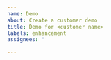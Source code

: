 ```yaml
---
name: Demo
about: Create a customer demo
title: Demo for <customer name>
labels: enhancement
assignees: ''

---
```


<replace with customer name>
